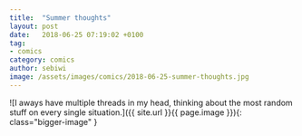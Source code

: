 ```yaml
---
title:  "Summer thoughts"
layout: post
date:   2018-06-25 07:19:02 +0100
tag:
- comics
category: comics
author: sebiwi
image: /assets/images/comics/2018-06-25-summer-thoughts.jpg
---
```


![I aways have multiple threads in my head, thinking about the most random stuff on every single situation.]({{ site.url }}{{ page.image }}){: class="bigger-image" }
